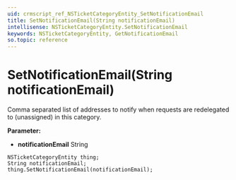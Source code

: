 ```yaml
---
uid: crmscript_ref_NSTicketCategoryEntity_SetNotificationEmail
title: SetNotificationEmail(String notificationEmail)
intellisense: NSTicketCategoryEntity.SetNotificationEmail
keywords: NSTicketCategoryEntity, GetNotificationEmail
so.topic: reference
---
```


# SetNotificationEmail(String notificationEmail)

Comma separated list of addresses to notify when requests are redelegated to (unassigned) in this category.

**Parameter:** 
* **notificationEmail** String

```crmscript
NSTicketCategoryEntity thing;
String notificationEmail;
thing.SetNotificationEmail(notificationEmail);
```

